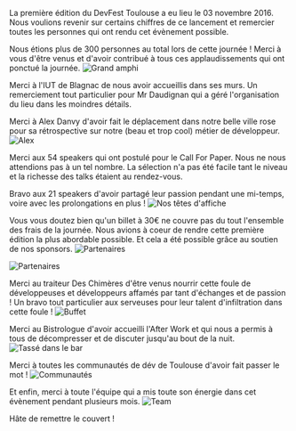 La première édition du DevFest Toulouse a eu lieu le 03 novembre 2016. Nous voulions revenir sur certains chiffres de ce lancement et remercier toutes les personnes qui ont rendu cet évènement possible.

Nous étions plus de 300 personnes au total lors de cette journée ! Merci à vous d'être venus et d'avoir contribué à tous ces applaudissements qui ont ponctué la journée.
![Grand amphi](https://lh3.googleusercontent.com/iDjPFHtkNZhWCn_iD0uoZcvKaJtIy15y1hiRQTNO-fRT7caKJENrlo5gL8ejhJB__kaDCrFJiBogYaZZpUm7sLAVGX65A7dyYlydp9xAXOw93Wtrxe-gG3AzHNRmsRF_3TRGAtjdjOGpFHoyic66GaLi-kDzejd3nxg05s23BtOqY9AIL1V6xaDuwZQzl14cIc9SeD1vdwSD9-w0i73zdCZo7S0lhJBAoSbkt6WjL18AZdzc8ovzALf0R-1FkSB6Ed0dTMlwPRIA5aVU1YpkT7R5o_YClWvfU9U166yADoyAni7MtibG7PgqC3MHD4uhWJ-JxhAxkpPE_Z-WojBDOh2sPPqvps3rjmWMc9RJ7EJilvFkiyjqdMvRcuyOEh4jPq0gbzn-uebZ8Tr5l8BZvoq9dAf-B9uRWWdRTI9lRfLNz-Sj85ApHFMc5BaY4GJWwpZr1dNdHBRLACHd3iGuOa07oPjoKkGmDNk8yFxrbRYmJuzruIh_Zmf47oqWwUd8CRVjaiu0Ydg06UPXR0OtICLNoiQu96wJcgtUyG-Q2LNvW-drR8FLT09EW6aRSsNo6IyS-4qE5Zf7DgnzOO2qXX0ojCwZTKH00fDvn98h3IipCnwrKA=w956-h361-no)


Merci à l'IUT de Blagnac de nous avoir accueillis dans ses murs. Un remerciement tout particulier pour Mr Daudignan qui a géré l'organisation du lieu dans les moindres détails.


Merci à Alex Danvy d'avoir fait le déplacement dans notre belle ville rose pour sa rétrospective sur notre (beau et trop cool) métier de développeur.
![Alex](https://lh3.googleusercontent.com/Mzkqy2gsAYnnn9pPAKifBgEKSTC4hlkeej7rVmI3U-WlnED6e-rX2VRmA48AQ9vZ0CZJRleb2V6Cdr3yEYk0y4fGfW47GgdHOIXwVmI-voT5K6xmaHZLQKVPKImQONx7HdtlPKCnqICy_FvLQrRDTpQPyDZ07X3cBDLfNPNZiwS7KUfy7s8bUXN9gUj7NWqiUXIUZEMrYhcVA14D4Bj20MXe1YWuwPWLgPbt336oyICdMhnzQ3dusgY4LcOi2oqD65YQPFxFvLH0Qs7cnJGWJHOsx2Ay_63vHU0SYZVkRKIKtomTkJG_YzKiKQc4PCUlz2Y1pS9vh7ZIMyWnZKCl5UBUlNu60mUqFfvZYVeBUTK4JAimge21gYFgz2x8V77qGPUL6bcYwLuzuo459DoqqDia-4X-QgPBdG8rheOUSzNBQXlM8n3XDgRb8NQFRnP5NKI7-qxUE6YfuGg_j-0K8OvY0I0mZmpa_ubSbqi21epWFe5BCtSGhchaMbzimvknn5XWBIgW5jMd2tPjGfbuJPjvu7yZkxwkcjz7HPxKY2jWxiRdz88x5_mpbB7WqFW46tXlGwP_oRguTysphOziY9w-2HEphJm3WgPyq7J3l3WJugQuUg=w1695-h953-no)


Merci aux 54 speakers qui ont postulé pour le Call For Paper. Nous ne nous attendions pas à un tel nombre. La sélection n'a pas été facile tant le niveau et la richesse des talks étaient au rendez-vous.


Bravo aux 21 speakers d'avoir partagé leur passion pendant une mi-temps, voire avec les prolongations en plus !
![Nos têtes d'affiche](https://lh3.googleusercontent.com/dBiECNdJZuo_EfMNifdJCwYsyetAVR_Ne_eEmMMc1-WiOR37g_P6FzAUylnTHfRrcwQjjPSbvPyhHbonQSTLkdFWRimbYSmScWYcsa2uu_njTd4AIr7AgykPA7uJFqrfUFS_SKo14Rn4sG-gQ5uKN09_jFpooRnazGIbqZ1djb953fx2cZbyT7op_SQNtkNZSZKc9FIu491uT6OzjBIrHez1OVoOh91cSemdvGMEU4BYN9WklZPf4SwIzeIitA-P29bjIJaiD_3RS3wYN864O1J9x9MbZzS5exLEJRvfkykytyQmvxL6RVKfLiR2taZ945YCLZZSN6FJMoPV9nhXF8gECkK0eWHmi32q4ep7BEp_2TOjeniuxS4ORURqC68DxF-_iG-fzUgMnwuU5dBbcN1ETCNlxFQQODwTl5GEnBmkuetqj0BReP4wQPzAbEdHFTUySqUfdgIW6kndrMfN3F8aokUJAnLn8FUdzA8Zku4dwDjeMUjBavK_-_UIKZSA1uIPz62HZuz-bzlXUv7Pn3txWre15Yu1v85UDExcct1_DEyF7wpK3DVY7931sI0XW_CioEeeqbn-W4eBbkAtUctrRUXkZK9iJlmHaino9ETgcmQI=w1303-h400-no)


Vous vous doutez bien qu'un billet à 30€ ne couvre pas du tout l'ensemble des frais de la journée. Nous avions à coeur de rendre cette première édition la plus abordable possible. Et cela a été possible grâce au soutien de nos sponsors. 
![Partenaires](https://lh3.googleusercontent.com/G1iKSWBB52VN2-P43z3tMk4R-tOqoryS8INICJDZT_7ZV2CjMjhhXrW7x6Rl0b76Qt72HBxmT2lyoE0WMHWdmmW87CpGXs5SXciuXT0EntVSqb7uy10kSZaZqSw-l7oa5tUq54wyLCGn0aX4-4YqvVlh-LEFnhJytzHbRDbUNFUqhGZTB62ZANgbUiIdbgSWvqh4KVFLsI-s-ulnwd13eATejYZjJPNOcJ-yIsvFSOtO3pwEFj0amNQiTvMGE_NVhQPQ_7rN89dv5yhMNAXSV8cl1fS5rOfHONu9yarybUqQK9RHHP8qLyJwg6Cp9c1j-CGL2FVqnzARaN9O5cMfVgp-Gr0ejVwIED-Qc9cz5xb9zkq5YFKzOYuIv1OAsOm9Ks5RcwDGhZns5y-uOaqACF4PDbekQId6laElvAnUHJrVe6UkpHOHZEW8icatwGPePpBYD0TrzmbB4UMCfyfG-qMMMJWDxJJI3TqGlOhnJ5EHIjg1VZSK3OSx6E4arlR8vBovAAOI4Ef6xO_Ixwx7QtP3IvFTm_ReYAV-OR6TV_lRe_kCBlrp2qfR4dacg4gehIxRsgFK6hstXyD7evD8GO1EQF48vR8q6j7TzM6B4PetgPbu=w1250-h705-no)


![Partenaires](https://lh3.googleusercontent.com/Z9CY0wv5lLaVlP01jKXGXCHjsq9rxaCUjz97E8rzPMgM5itr0N1puxbuOijdCKmLj5TBWWAt7X52Js0-i_1J9AW8_FpBqaYGKywZUlgi9RUZKk6tgLnTYHLdJX1ORGhtsWaPmXAXvMMWWjDprR8w66EICPOxnFCL-iJaMBkNUi2b-nYb18-JdhyTbUCel5Jxvup1Yt9K8XR4GDGm6XBtxULpy7ccCroyhCeEQlc_jMPMjozhRI8MNfosh1oxvQ8rFpXfnKh4rF2yRzY_9GpY-Lj0X8JK7RNSF1QbVBr1GfBGpsPdfWV0tuqRW1Ji3X3-Dmuio6i5ib0B0Pkqj6toO5xQLyI_d-JI4qJssuS_NvlbMAGRL0PIVeOkC08MTVpcQtxs1T6uiw9C0TcdDmKfKuriGREjQ2DP4eezhlpKWlVzhVNf5ZtqDyEUU5QgnIxuBI-coLK3dGs0GZDbLH_4omYvXG7ret9tqsdrYwr_DFx4-dTwfVeI1wZKiIs_IqmYuJkmRoWx-2spWXKu00TRvSF_DOSkXZbjZx9NLuYsDOHP60puuFNL6WKRBjZw5s1S8mEPtD5eWMpagZwagjsHVIqQEr_yEqzjakLuQ7b7E8s1sydu=w1255-h704-no)


Merci au traiteur Des Chimères d'être venus nourrir cette foule de développeuses et développeurs affamés par tant d'échanges et de passion ! Un bravo tout particulier aux serveuses pour leur talent d'infiltration dans cette foule ! 
![Buffet](https://lh3.googleusercontent.com/d9fNJ3nwuuyY-tCqiC3ckQRJYldq5ybfihliAeDj-6_2BgWesvQUQAecQfcp-xGjzjy2lp0kmyORJD-S86FdIgZLWe3hKdt01ohYpHLRogNuUKXuWn6RItpVveOMZH5BIn9dpZBTZVprq3QK_cmY5j7uzjvohIOvVtLDfxVYTcbvXLdN8n-DMokMeqc0XypOT8Hq33KcxqnhcPuloUfX5UtwRFCNerKIjSy6Dtg6SXOnMBUk_78gPADjxxOqKFYfHa8OnwAH3oqaxf9acN-piMiXjLTgP9baKlUlTxInHNZpn2aoOKrq-4vxrArhp_6uJwNKb40sKfgZ7RJP1yBgbTlIkoTKa-4aGIQlFn9KmIwZSNsZ9D2wcFUSm4oykywr6eDmVmGuDhItuwkIZfPK17rm8qUfjlZGN1gwEP_7hetN1Qhb85XuqGgAXK4KY8we17sWkwvinFC7pEaQsNasqdqupRtbR5mAq6nk9cDeSnv8JBEEhOOIMDBlwN6S74Ocy9Ed685X89lQkMiRYP5GC_1i82DssGiRnN4Wfjs4mimcXu1nvw0ysCMb0_hgJpxbMblRnlGHm9HHF3s65fzjySrjz6ZS1BskL3H3gb_IXEecoJFBDw=w477-h318-no)


Merci au Bistrologue d'avoir accueilli l'After Work et qui nous a permis à tous de décompresser et de discuter jusqu'au bout de la nuit.
![Tassé dans le bar](https://lh3.googleusercontent.com/8PVdT2cN3_QROYCDYLy1YVNSnptqIqLoi-sKEV_2Vi88Km_6t59D6AQIeAziPzujiOi7A1_EddJhmfcquv88Px1tSde_n7HptWWnQ5jLVlgArkN7D011a0sTNljZt9GZGNncoSULql3Kv1wwhNj5469QIbGYQh74cg_cX5vYpQc5XdirHbuAm9XyI7Ij9mmnWPSYMeqn-iBWTT_pzykC1gDgSbBdBEntOgjE9xycY929pR_fp_jLVGwYtcQN5BP94K5Zpw8-d-o98p3TKRO8iYWfIItBRrRpkb3cLNsehbrFrObIXB_V4qk2nGOXMrflmkVuhe3GxYVki5McBWbR10q4k6LpuzsePCsXqKNawo7I3bTPdSl9wWa8mWF1Hde5lg3PJd_41-mPymDQ67LTcifmLB82WIhXdXowz0WE_DAq9MsBlbIOV4aJtuI5MYvsBacsh8XqbybKMhHE6umZ_IUIDrDR2niYHGSKUhQV_s9FHQdohi7_Ksmt9LuqEPwV8HHfTNqEnoLzSOXkIurZ2Vzxpt3RRWMQPc1JUvSe-22i66vIrWEYrY6l4uHwBv7SyCpYOL-y6O4lrEAuiD51CY4jHtHAXR2aASG5DBPmE5TVYlatHA=w1275-h953-no)


Merci à toutes les communautés de dév de Toulouse d'avoir fait passer le mot !
![Communautés](https://lh3.googleusercontent.com/z7OvE-2qLHvhCQwa_IWPjKW_YIfMDwnMjNzIJ6mTahi5JENALR4LaOB7ER255qHGaO9Z0lBi_N7BQYDsN-5W8x_OBglHEFRKgU3Umac2eL5BJMPh7xB54QkKJrQyHm4XHq5VVUCCZCEFJHOAOiO_0-Bi6p8UMCH2YC_5OJRYfbazlFOU2VIBGnrqLssx-lsqzgqI5AXc_GgJBtss3JCDf_3PCU4cQVHGuCbRPexXuhA6rCz4JQWDd7LvUsm3NRFubEPmZ1E70Jh4zcEpNsKIsbw0dlrjoQWNBLGvWU2IV2yAey3erJ9OiA-Vfwmn0JwaKGbEwkKXhs8vo8SbjcjUQOIbipS__caffpXCdp3vC_Ps-Zs5aVutODUl7mOW8KM3rRRadTlTxL9WlCW2KuBl_5gWiorWiq_an-RQ_BwGfSdtLvssR9nIeJpfQEQkCZU3N9PrV5rU6S-ZGcG5gLsktAmtS55890sPNn--i4VDoaNlRoW5hE7wRNBTUId7w4uhI66lgZLfvqqdHTxhtPpNh3649nuaTn8jmb01ctzE1ZZtV9AiG_mjb0LosAvfmhi6F38IzjXSOazEvtHlkNy_gu7Uoj6Mda_hpbkzUUcbpgrKJ5Bf=w1253-h706-no)


Et enfin, merci à toute l'équipe qui a mis toute son énergie dans cet évènement pendant plusieurs mois.
![Team](https://lh3.googleusercontent.com/GgcMTuHjDCqu--fN9ZBUbb3t0av4CVt8VGnIKz9UgHz08IdaKPJf89tT9IWQB6iWpUrquE7_Qh-1jX4jXObz7rseKI6-eLYPGX3Gx7bKZbVgknIP6ngHb345C4hAjlBpWlI3VVelahfQTgm7vBHkjw2lRQAwfUJc_rkxdufzCMxKXY10eCXVWop6DObtIhKtFWdRidudZosTh_TEnbPVKE8ff_TLlktHoeazSSewjT7fvABHudYQSfFX-Vw-uLgcMcXA2njJ55TMf6Du01-PH-gwrWuSZ-5DuIZIc2JRu-wRS3PdbhQRRFfH3IKxKj5gb2aZ8lJLMlOd7I-XXHyEOxKlkk82qkynM8g012h0yfquYtJ_T9pLruL5Y-4DKay134qYKHy6vOdTldXaKmtczuHvDMxRu9pex9ahRoVWnHYcafkLJJqdHcxJUvBBw4ngjzfoiwBrSI64_K-MVCyDsMh5tnf4VSYrlyON08OWZXKn3jkAnx87hqUBixwoMqvbrlll7r89Oji8lngGsbtRKpBCwBKjfceKnkop-srsjCM6Kh4rHDx2RupnCeMMh1pAvRw53L86J5Cq3cTACVcRrzmtkCNNyejF3ncJookBustTd6fvNg=w636-h953-no)


Hâte de remettre le couvert !
